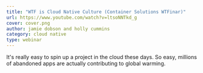 ```yaml
---
title: "WTF is Cloud Native Culture (Container Solutions WTFinar)"
url: https://www.youtube.com/watch?v=ltsoNNTkd_g
cover: cover.png
author: jamie dobson and holly cummins
category: cloud native
type: webinar
---
```


It's really easy to spin up a project in the cloud these days. So easy, millions of abandoned apps are actually contributing to global warming.
